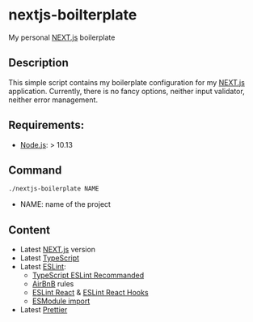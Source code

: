 # nextjs-boilterplate
My personal [NEXT.js](https://nextjs.org/) boilerplate

## Description
This simple script contains my boilerplate configuration for my [NEXT.js](https://nextjs.org/) application.
Currently, there is no fancy options, neither input validator, neither error management.

## Requirements:
- [Node.js](https://nodejs.org/): > 10.13

## Command
```sh
./nextjs-boilerplate NAME
```
- NAME: name of the project

## Content
- Latest [NEXT.js](https://nextjs.org/) version
- Latest [TypeScript](https://github.com/microsoft/TypeScript/)
- Latest [ESLint](https://github.com/eslint/eslint):
  - [TypeScript ESLint Recommanded](https://github.com/typescript-eslint/typescript-eslint/tree/master/packages/eslint-plugin)
  - [AirBnB](https://github.com/airbnb/javascript) rules
  - [ESLint React](https://github.com/yannickcr/eslint-plugin-react) & [ESLint React Hooks](https://github.com/facebook/react/tree/master/packages/eslint-plugin-react-hooks)
  - [ESModule import](https://github.com/benmosher/eslint-plugin-import)
- Latest [Prettier](https://prettier.io/)